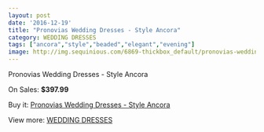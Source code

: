 ```yaml
---
layout: post
date: '2016-12-19'
title: "Pronovias Wedding Dresses - Style Ancora"
category: WEDDING DRESSES
tags: ["ancora","style","beaded","elegant","evening"]
image: http://img.sequinious.com/6869-thickbox_default/pronovias-wedding-dresses-style-ancora.jpg
---
```

Pronovias Wedding Dresses - Style Ancora

On Sales: **$397.99**
<a href="https://www.sequinious.com/wedding-dresses/2809-pronovias-wedding-dresses-style-ancora.html"><amp-img layout="responsive" width="600" height="600" src="//img.sequinious.com/6869-thickbox_default/pronovias-wedding-dresses-style-ancora.jpg" alt="Pronovias Wedding Dresses - Style Ancora 0" /></a>

Buy it: [Pronovias Wedding Dresses - Style Ancora](https://www.sequinious.com/wedding-dresses/2809-pronovias-wedding-dresses-style-ancora.html "Pronovias Wedding Dresses - Style Ancora")

View more: [WEDDING DRESSES](https://www.sequinious.com/2-wedding-dresses "WEDDING DRESSES")
